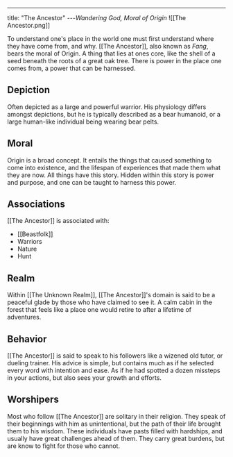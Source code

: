 ---
title: "The Ancestor"
---*Wandering God, Moral of Origin*
![[The Ancestor.png]]

To understand one's place in the world one must first understand where they have come from, and why. [[The Ancestor]], also known as *Fang*, bears the moral of Origin. A thing that lies at ones core, like the shell of a seed beneath the roots of a great oak tree. There is power in the place one comes from, a power that can be harnessed.

## Depiction
Often depicted as a large and powerful warrior. His physiology differs amongst depictions, but he is typically described as a bear humanoid, or a large human-like individual being wearing bear pelts.

## Moral
Origin is a broad concept. It entails the things that caused something to come into existence, and the lifespan of experiences that made them what they are now. All things have this story. Hidden within this story is power and purpose, and one can be taught to harness this power.

## Associations
[[The Ancestor]] is associated with:
- [[Beastfolk]]
- Warriors
- Nature
- Hunt

## Realm
Within [[The Unknown Realm]], [[The Ancestor]]'s domain is said to be a peaceful glade by those who have claimed to see it. A calm cabin in the forest that feels like a place one would retire to after a lifetime of adventures.

## Behavior
[[The Ancestor]] is said to speak to his followers like a wizened old tutor, or dueling trainer. His advice is simple, but contains much as if he selected every word with intention and ease. As if he had spotted a dozen missteps in your actions, but also sees your growth and efforts.

## Worshipers
Most who follow [[The Ancestor]] are solitary in their religion. They speak of their beginnings with him as unintentional, but the path of their life brought them to his wisdom. These individuals have pasts filled with hardships, and usually have great challenges ahead of them. They carry great burdens, but are know to fight for those who cannot.